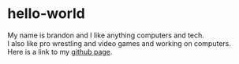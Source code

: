 # hello-world
My name is brandon and I like anything computers and tech.  
I also like pro wrestling and video games and working on computers.  
Here is a link to my [github page](https://github.com/brandonh2351).
